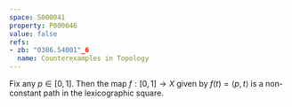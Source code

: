```yaml
---
space: S000041
property: P000046
value: false
refs:
- zb: "0386.54001"_6
  name: Counterexamples in Topology
---
```


Fix any $p\in [0,1]$.  Then the map $f:[0,1]\to X$ given by $f(t)=\left<p,t\right>$ is a non-constant path in the lexicographic square.
